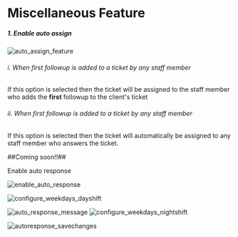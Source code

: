 # Miscellaneous Feature

##### 1. Enable auto assign

![auto_assign_feature](https://cloud.githubusercontent.com/assets/8191145/6750093/e7fb5ba8-cf1c-11e4-82f0-fbc42cf01115.png)

###### i. When first followup is added to a ticket by any staff member

If this option is selected then the ticket will be assigned to the staff member who adds the **first** followup to the client's ticket

###### ii. When first followup is added to a ticket by any staff member

If this option is selected then the ticket will automatically be assigned to any staff member who answers the ticket.

##Coming soon!!##

Enable auto response

![enable_auto_response](https://cloud.githubusercontent.com/assets/8191145/6555094/9c787252-c688-11e4-9bdf-705c50ac3a28.png)

![configure_weekdays_dayshift](https://cloud.githubusercontent.com/assets/8191145/6555093/9c70372c-c688-11e4-9b8b-e80af89ab966.png)

![auto_response_message](https://cloud.githubusercontent.com/assets/8191145/6555095/9c7e2a8a-c688-11e4-8d45-843be6032380.png)
![configure_weekdays_nightshift](https://cloud.githubusercontent.com/assets/8191145/6555092/9c40cf96-c688-11e4-966c-09f4d3a1c5b1.png)

![autoresponse_savechanges](https://cloud.githubusercontent.com/assets/8191145/6555131/053350a0-c689-11e4-9679-48ba428ed083.png)
